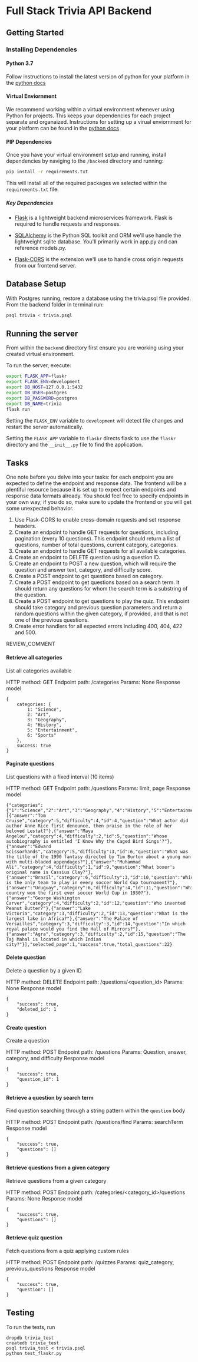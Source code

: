 # Full Stack Trivia API Backend

## Getting Started

### Installing Dependencies

#### Python 3.7

Follow instructions to install the latest version of python for your platform in the [python docs](https://docs.python.org/3/using/unix.html#getting-and-installing-the-latest-version-of-python)

#### Virtual Enviornment

We recommend working within a virtual environment whenever using Python for projects. This keeps your dependencies for each project separate and organaized. Instructions for setting up a virual enviornment for your platform can be found in the [python docs](https://packaging.python.org/guides/installing-using-pip-and-virtual-environments/)

#### PIP Dependencies

Once you have your virtual environment setup and running, install dependencies by naviging to the `/backend` directory and running:

```bash
pip install -r requirements.txt
```

This will install all of the required packages we selected within the `requirements.txt` file.

##### Key Dependencies

- [Flask](http://flask.pocoo.org/)  is a lightweight backend microservices framework. Flask is required to handle requests and responses.

- [SQLAlchemy](https://www.sqlalchemy.org/) is the Python SQL toolkit and ORM we'll use handle the lightweight sqlite database. You'll primarily work in app.py and can reference models.py. 

- [Flask-CORS](https://flask-cors.readthedocs.io/en/latest/#) is the extension we'll use to handle cross origin requests from our frontend server. 

## Database Setup
With Postgres running, restore a database using the trivia.psql file provided. From the backend folder in terminal run:
```bash
psql trivia < trivia.psql
```

## Running the server

From within the `backend` directory first ensure you are working using your created virtual environment.

To run the server, execute:

```bash
export FLASK_APP=flaskr
export FLASK_ENV=development
export DB_HOST=127.0.0.1:5432
export DB_USER=postgres
export DB_PASSWORD=postgres
export DB_NAME=trivia
flask run
```

Setting the `FLASK_ENV` variable to `development` will detect file changes and restart the server automatically.

Setting the `FLASK_APP` variable to `flaskr` directs flask to use the `flaskr` directory and the `__init__.py` file to find the application. 

## Tasks

One note before you delve into your tasks: for each endpoint you are expected to define the endpoint and response data. The frontend will be a plentiful resource because it is set up to expect certain endpoints and response data formats already. You should feel free to specify endpoints in your own way; if you do so, make sure to update the frontend or you will get some unexpected behavior. 

1. Use Flask-CORS to enable cross-domain requests and set response headers. 
2. Create an endpoint to handle GET requests for questions, including pagination (every 10 questions). This endpoint should return a list of questions, number of total questions, current category, categories. 
3. Create an endpoint to handle GET requests for all available categories. 
4. Create an endpoint to DELETE question using a question ID. 
5. Create an endpoint to POST a new question, which will require the question and answer text, category, and difficulty score. 
6. Create a POST endpoint to get questions based on category. 
7. Create a POST endpoint to get questions based on a search term. It should return any questions for whom the search term is a substring of the question. 
8. Create a POST endpoint to get questions to play the quiz. This endpoint should take category and previous question parameters and return a random questions within the given category, if provided, and that is not one of the previous questions. 
9. Create error handlers for all expected errors including 400, 404, 422 and 500. 

REVIEW_COMMENT



#### Retrieve all categories

List all categories available

HTTP method: GET
Endpoint path: /categories
Params: None
Response model

```
{
    categories: {
        1: "Science",
        2: "Art",
        3: "Geography",
        4: "History",
        5: "Entertainment",
        6: "Sports"
    },
    success: true
}
```

#### Paginate questions

List questions with a fixed interval (10 items)

HTTP method: GET
Endpoint path: /questions
Params: limit, page
Response model

```
{"categories":{"1":"Science","2":"Art","3":"Geography","4":"History","5":"Entertainment","6":"Sports"},"questions":[{"answer":"Tom Cruise","category":5,"difficulty":4,"id":4,"question":"What actor did author Anne Rice first denounce, then praise in the role of her beloved Lestat?"},{"answer":"Maya Angelou","category":4,"difficulty":2,"id":5,"question":"Whose autobiography is entitled 'I Know Why the Caged Bird Sings'?"},{"answer":"Edward Scissorhands","category":5,"difficulty":3,"id":6,"question":"What was the title of the 1990 fantasy directed by Tim Burton about a young man with multi-bladed appendages?"},{"answer":"Muhammad Ali","category":4,"difficulty":1,"id":9,"question":"What boxer's original name is Cassius Clay?"},{"answer":"Brazil","category":6,"difficulty":3,"id":10,"question":"Which is the only team to play in every soccer World Cup tournament?"},{"answer":"Uruguay","category":6,"difficulty":4,"id":11,"question":"Which country won the first ever soccer World Cup in 1930?"},{"answer":"George Washington Carver","category":4,"difficulty":2,"id":12,"question":"Who invented Peanut Butter?"},{"answer":"Lake Victoria","category":3,"difficulty":2,"id":13,"question":"What is the largest lake in Africa?"},{"answer":"The Palace of Versailles","category":3,"difficulty":3,"id":14,"question":"In which royal palace would you find the Hall of Mirrors?"},{"answer":"Agra","category":3,"difficulty":2,"id":15,"question":"The Taj Mahal is located in which Indian city?"}],"selected_page":1,"success":true,"total_questions":22}
```

#### Delete question

Delete a question by a given ID

HTTP method: DELETE
Endpoint path: /questions/<question_id>
Params: None
Response model
```
{
    "success": true,
    "deleted_id": 1
}
```


#### Create question

Create a question

HTTP method: POST
Endpoint path: /questions
Params: Question, answer, category, and difficulty
Response model
```
{
    "success": true,
    "question_id": 1
}
```


#### Retrieve a question by search term

Find question searching through a string pattern within the `question` body

HTTP method: POST
Endpoint path: /questions/find
Params: searchTerm
Response model
```
{
    "success": true,
    "questions": []
}
```


#### Retrieve questions from a given category

Retrieve questions from a given category

HTTP method: POST
Endpoint path: /categories/<category_id>/questions
Params: None
Response model
```
{
    "success": true,
    "questions": []
}
```

#### Retrieve quiz question

Fetch questions from a quiz applying custom rules

HTTP method: POST
Endpoint path: /quizzes
Params: quiz_category, previous_questions
Response model
```
{
    "success": true,
    "question": []
}
```



## Testing
To run the tests, run
```
dropdb trivia_test
createdb trivia_test
psql trivia_test < trivia.psql
python test_flaskr.py
```